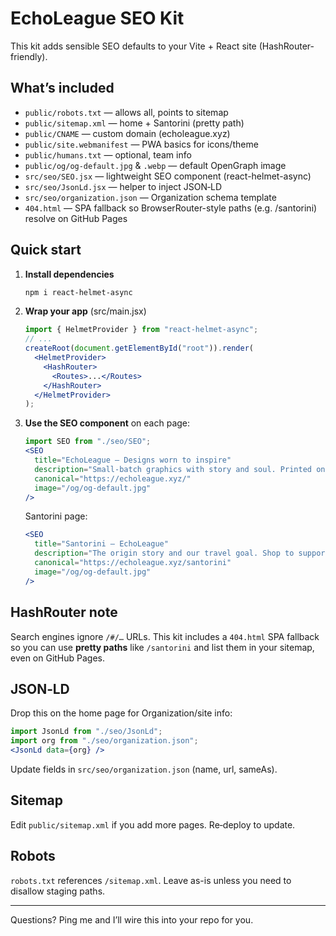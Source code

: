 # EchoLeague SEO Kit

This kit adds sensible SEO defaults to your Vite + React site (HashRouter-friendly).

## What’s included
- `public/robots.txt` — allows all, points to sitemap
- `public/sitemap.xml` — home + Santorini (pretty path)
- `public/CNAME` — custom domain (echoleague.xyz)
- `public/site.webmanifest` — PWA basics for icons/theme
- `public/humans.txt` — optional, team info
- `public/og/og-default.jpg` & `.webp` — default OpenGraph image
- `src/seo/SEO.jsx` — lightweight SEO component (react-helmet-async)
- `src/seo/JsonLd.jsx` — helper to inject JSON‑LD
- `src/seo/organization.json` — Organization schema template
- `404.html` — SPA fallback so BrowserRouter-style paths (e.g. /santorini) resolve on GitHub Pages

## Quick start
1. **Install dependencies**
   ```bash
   npm i react-helmet-async
   ```
2. **Wrap your app** (src/main.jsx)
   ```jsx
   import { HelmetProvider } from "react-helmet-async";
   // ...
   createRoot(document.getElementById("root")).render(
     <HelmetProvider>
       <HashRouter>
         <Routes>...</Routes>
       </HashRouter>
     </HelmetProvider>
   );
   ```
3. **Use the SEO component** on each page:
   ```jsx
   import SEO from "./seo/SEO";
   <SEO
     title="EchoLeague — Designs worn to inspire"
     description="Small-batch graphics with story and soul. Printed on demand to reduce waste."
     canonical="https://echoleague.xyz/"
     image="/og/og-default.jpg"
   />
   ```
   Santorini page:
   ```jsx
   <SEO
     title="Santorini — EchoLeague"
     description="The origin story and our travel goal. Shop to support the trip."
     canonical="https://echoleague.xyz/santorini"
     image="/og/og-default.jpg"
   />
   ```

## HashRouter note
Search engines ignore `/#/…` URLs. This kit includes a `404.html` SPA fallback so you can use **pretty paths** like `/santorini` and list them in your sitemap, even on GitHub Pages.

## JSON‑LD
Drop this on the home page for Organization/site info:
```jsx
import JsonLd from "./seo/JsonLd";
import org from "./seo/organization.json";
<JsonLd data={org} />
```
Update fields in `src/seo/organization.json` (name, url, sameAs).

## Sitemap
Edit `public/sitemap.xml` if you add more pages. Re‑deploy to update.

## Robots
`robots.txt` references `/sitemap.xml`. Leave as-is unless you need to disallow staging paths.

---

Questions? Ping me and I’ll wire this into your repo for you.
